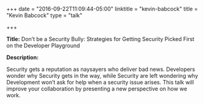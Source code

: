 +++
date = "2016-09-22T11:09:44-05:00"
linktitle = "kevin-babcock"
title = "Kevin Babcock"
type = "talk"

+++

<div class="span-15  ">
  <div class="span-15  last ">
  <p><strong>Title:</strong>
Don’t be a Security Bully: Strategies for Getting Security Picked First on the Developer Playground
</p>

<p><strong>Description:</strong></p>

<p>
Security gets a reputation as naysayers who deliver bad news. Developers wonder why Security gets in the way, while Security are left wondering why Development won’t ask for help when a security issue arises. This talk will improve your collaboration by presenting a new perspective on how we work.
</p>
<p>

  </div>
</div>

